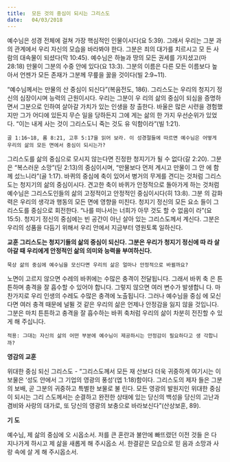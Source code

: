 ```yaml
---
title:  모든 것의 중심이 되시는 그리스도
date:   04/03/2018
---
```


예수님은 성경 전체에 걸쳐 가장 핵심적인 인물이시다(요 5:39). 그래서 우리는 그분 과의 관계에서 우리 자신의 모습을 바라봐야 한다. 그분은 죄의 대가를 치르시고 모 든 사람의 대속물이 되셨다(막 10:45). 예수님은 하늘과 땅의 모든 권세를 가지셨고(마 28:18) 만물이 그분의 수중 안에 있다(요 13:3). 그분의 이름은 다른 모든 이름보다 높 아서 언젠가 모든 존재가 그분께 무릎을 꿇을 것이다(빌 2:9~11).

“예수님께서는 만물의 산 중심이 되신다”(복음전도, 186). 그리스도는 우리의 청지기 정신의 심장이시며 능력의 근원이시다. 우리는 그분이 우 리의 삶의 중심이 되심을 증명하면서 그분으로 인하여 살아갈 가치가 있는 인생을 창 출한다. 바울은 많은 시련을 경험했지만 그가 어디에 있든지 무슨 일을 당하든지 그에 게는 삶의 한 가지 우선순위가 있었다. “이는 내게 사는 것이 그리스도니 죽는 것도 유 익함이라”(빌 1:21).

`골 1:16~18, 롬 8:21, 고후 5:17을 읽어 보라. 이 성경절들에 따르면 예수님은 어떻게 우리의 삶의 모든 면에서 중심이 되시는가?`

그리스도를 삶의 중심으로 모시지 않는다면 진정한 청지기가 될 수 없다(갈 2:20).  그분은 “복스러운 소망”(딛 2:13)의 중심이시며, “만물보다 먼저 계시고 만물이 그 안 에 함께 섰느니라”(골 1:17). 바퀴의 중심에 축이 있어서 병거의 무게를 견디는 것처럼  그리스도는 청지기의 삶의 중심이시다. 견고한 축이 바퀴가 안정적으로 돌아가게 하는  것처럼 예수님은 그리스도인들의 삶의 고정적이고 안정적인 중심이시다(히 13:8). 그분 의 감화력은 우리의 생각과 행동의 모든 면에 영향을 미친다. 청지기 정신의 모든 요소 들이 그리스도를 중심으로 회전한다. “나를 떠나서는 너희가 아무 것도 할 수 없음이 라”(요 15:5). 청지기 정신의 중심에는 빈 공간이 아닌 살아 있는 그리스도께서 계신다.  그분은 우리의 성품을 다듬기 위해서 우리 안에서 지금부터 영원토록 일하신다.

**교훈 그리스도는 청지기들의 삶의 중심이 되신다. 그분은 우리가 청지기 정신에 따 라 살아갈 때 우리에게 안정적인 삶의 의미와 능력을 부여하신다.**

`묵상 삶의 중심에 예수님을 모신다면 우리의 삶은 얼마나 안정적으로 바뀔까요?`

노면이 고르지 않으면 수레의 바퀴에는 수많은 충격이 전달됩니다. 그래서 바퀴 축 은 튼튼하며 충격을 잘 흡수할 수 있어야 합니다. 그렇지 않으면 여러 변수가 발생합니 다. 마찬가지로 우리 인생의 수레도 수많은 충격에 노출됩니다. 그러나 예수님을 중심 에 모신다면 여러 충격 때문에 널뛸 것 같은 우리의 삶은 언제나 안정감을 잃지 않을 것입니다. 그분은 마치 튼튼하고 충격을 잘 흡수하는 바퀴 축처럼 우리의 삶이 차분히 전진할 수 있게 해 주십니다.

`적용: 그대는 자신의 삶의 어떤 부분에 예수님이 제공하시는 안정감이 필요하다고 생 각합니까?`

**영감의 교훈**

위대한 중심 되신 그리스도 - “그리스도께서 모든 재 산보다 더욱 귀중하게 여기시는 이 보물은 ‘성도 안에서 그 기업의 영광의 풍성’(엡 1:18)함이다. 그리스도의 제자 들은 그분의 보배, 곧 그분의 귀중하고 특별한 보물로 불 린다. 모든 영광의 발원지인 위대한 중심이 되시는 그리 스도께서는 순결하고 완전한 상태에 있는 당신의 백성을 당신의 고난과 겸비와 사랑의 대가로, 또 당신의 영광의 보충으로 바라보신다”(산상보훈, 89).

**기 도**

예수님, 제 삶의 중심에 오 시옵소서. 저를 큰 혼란과  불안에 빠뜨렸던 이전 것들 은 다 지나가게 하시고 제  삶을 새롭게 해 주시옵소 서. 한결같은 모습으로 믿 음과 소망과 사랑 속에 살 게 해 주시옵소서.